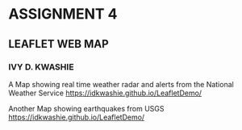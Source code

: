 # ASSIGNMENT 4
## LEAFLET WEB MAP
### IVY D. KWASHIE
A Map showing real time weather radar and alerts from the National Weather Service
<https://idkwashie.github.io/LeafletDemo/>

Another Map showing earthquakes from USGS
<https://idkwashie.github.io/LeafletDemo/>
